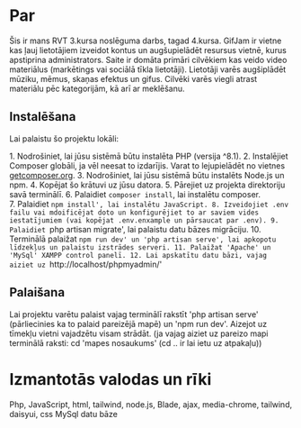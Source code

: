 # Par
Šis ir mans RVT 3.kursa noslēguma darbs, tagad 4.kursa. GifJam ir vietne kas ļauj lietotājiem izveidot kontus un augšupielādēt resursus vietnē, kurus apstiprina administrators. Saite ir domāta primāri cilvēkiem kas veido video materiālus (markētings vai sociālā tīkla lietotāji). Lietotāji varēs augšiplādēt mūziku, mēmus, skaņas efektus un gifus. Cilvēki varēs viegli atrast materiālu pēc kategorijām, kā arī ar meklēšanu.

## Instalēšana

Lai palaistu šo projektu lokāli:

1. Nodrošiniet, lai jūsu sistēmā būtu instalēta PHP (versija ^8.1).
2. Instalējiet Composer globāli, ja vēl neesat to izdarījis. Varat to lejupielādēt no vietnes [getcomposer.org](https://getcomposer.org/).
3. Nodrošiniet, lai jūsu sistēmā būtu instalēts Node.js un npm.
4. Kopējat šo krātuvi uz jūsu datora.
5. Pārejiet uz projekta direktoriju savā terminālī.
6. Palaidiet `composer install`, lai instalētu composer.
7. Palaidiet `npm install', lai instalētu JavaScript.
8. Izveidojiet .env failu vai mdoificējat doto un konfigurējiet to ar saviem vides iestatījumiem (vai kopējat .env.enxample un pārsaucat par .env).
9. Palaidiet `php artisan migrate', lai palaistu datu bāzes migrāciju.
10. Terminālā palaižat `npm run dev' un 'php artisan serve', lai apkopotu līdzekļus un palaistu izstrādes serveri.
11. Palaižat 'Apache' un 'MySql' XAMPP control panelī.
12. Lai apskatītu datu bāzi, vajag aiziet uz `http://localhost/phpmyadmin/'

## Palaišana

Lai projektu varētu palaist vajag terminālī rakstīt 'php artisan serve' (pārliecinies ka to palaid pareizējā mapē) un 'npm run dev'. Aizejot uz tīmekļu vietni vajadzētu visam strādāt. (ja vajag aiziet uz pareizo mapi terminālā raksti: cd 'mapes nosaukums' (cd .. ir lai ietu uz atpakaļu))


# Izmantotās valodas un rīki
Php, JavaScript, html, tailwind, node.js, Blade, ajax, media-chrome, tailwind, daisyui, css
MySql datu bāze
